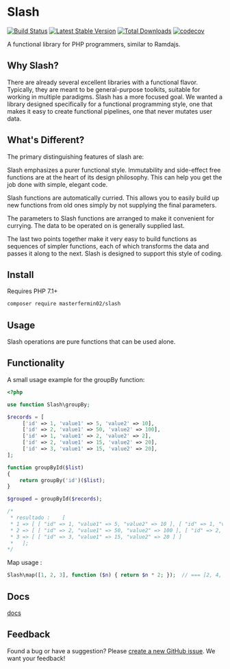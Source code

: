 # Slash

[![Build Status](http://img.shields.io/travis/masterfermin02/slash.svg?style=flat)](https://travis-ci.org/masterfermin02/slash)
[![Latest Stable Version](http://img.shields.io/packagist/v/masterfermin02/slash.svg?style=flat)](https://packagist.org/packages/masterfermin02/slash)
[![Total Downloads](http://img.shields.io/packagist/dt/masterfermin02/slash.svg?style=flat)](https://packagist.org/packages/masterfermin02/slash)
[![codecov](https://codecov.io/gh/masterfermin02/slash/branch/master/graph/badge.svg)](https://codecov.io/gh/masterfermin02/slash)

A functional library for PHP programmers, similar to Ramdajs.

## Why Slash?

There are already several excellent libraries with a functional flavor. Typically, they are meant to be general-purpose toolkits, suitable 
for working in multiple paradigms. Slash has a more focused goal. We wanted a library designed specifically for a functional programming style, 
one that makes it easy to create functional pipelines, one that never mutates user data.

## What's Different?
The primary distinguishing features of slash are:

Slash emphasizes a purer functional style. Immutability and side-effect free functions are at the heart of its design philosophy. This can help you get the job done with simple, elegant code.

Slash functions are automatically curried. This allows you to easily build up new functions from old ones simply by not supplying the final parameters.

The parameters to Slash functions are arranged to make it convenient for currying. The data to be operated on is generally supplied last.

The last two points together make it very easy to build functions as sequences of simpler functions, each of which transforms the data and passes it along to the next. Slash is designed to support this style of coding.

## Install
Requires PHP 7.1+
```bash
composer require masterfermin02/slash
```

## Usage
Slash operations are pure functions that can be used alone.

## Functionality
A small usage example for the groupBy function:
```php
<?php

use function Slash\groupBy;

$records = [
     ['id' => 1, 'value1' => 5, 'value2' => 10],
     ['id' => 2, 'value1' => 50, 'value2' => 100],
     ['id' => 1, 'value1' => 2, 'value2' => 2],
     ['id' => 2, 'value1' => 15, 'value2' => 20],
     ['id' => 3, 'value1' => 15, 'value2' => 20],
];

function groupById($list)
{
    return groupBy('id')($list);
}

$grouped = groupById($records);

/*
 * resultado :    [
 * 1 => [ [ "id" => 1, "value1" => 5, "value2" => 10 ], [ "id" => 1, "value1" => 1, "value2" => 2 ] ], 
 * 2 => [ [ "id" => 2, "value1" => 50, "value2" => 100 ], [ "id" => 2, "value1" => 15, "value2" => 20 ] ], 
 * 3 => [ [ "id" => 3, "value1" => 15, "value2" => 20 ] ]   
 *   ];
*/

```

Map usage :
```php 
Slash\map([1, 2, 3], function ($n) { return $n * 2; });  // === [2, 4, 6]
```

## Docs
[docs](https://masterfermin02.github.io/slash/namespaces/Slash.html)

## Feedback
Found a bug or have a suggestion? Please [create a new GitHub issue](https://github.com/masterfermin02/slash/issues/new). We want your feedback!
